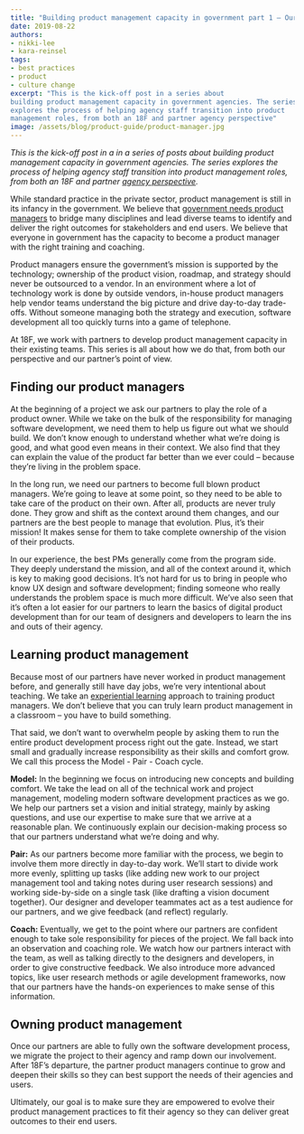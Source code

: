 ```yaml
---
title: "Building product management capacity in government part 1 – Our coaching philosophy"
date: 2019-08-22
authors:
- nikki-lee
- kara-reinsel
tags:
- best practices
- product
- culture change
excerpt: "This is the kick-off post in a series about
building product management capacity in government agencies. The series
explores the process of helping agency staff transition into product
management roles, from both an 18F and partner agency perspective"
image: /assets/blog/product-guide/product-manager.jpg
---
```


*This is the kick-off post in a in a series of posts about building
product management capacity in government agencies. The series explores
the process of helping agency staff transition into product management
roles, from both an 18F and partner [agency perspective](https://18f.gsa.gov/2019/11/19/building-product-management-capacity-in-government-part-2/).*

While standard practice in the private sector, product management is
still in its infancy in the government. We believe that [government needs product managers](https://medium.com/the-u-s-digital-service/the-importance-of-product-management-in-government-b59933d01874)
to bridge many disciplines and lead diverse teams to identify and
deliver the right outcomes for stakeholders and end users. We believe
that everyone in government has the capacity to become a product manager
with the right training and coaching.

Product managers ensure the government’s mission is supported by the
technology; ownership of the product vision, roadmap, and strategy
should never be outsourced to a vendor. In an environment where a lot of
technology work is done by outside vendors, in-house product managers
help vendor teams understand the big picture and drive day-to-day
trade-offs. Without someone managing both the strategy and execution,
software development all too quickly turns into a game of telephone.

At 18F, we work with partners to develop product management capacity in
their existing teams. This series is all about how we do that, from both
our perspective and our partner’s point of view.

## Finding our product managers

At the beginning of a project we ask our partners to play the role of a
product owner. While we take on the bulk of the responsibility for
managing software development, we need them to help us figure out what
we should build. We don’t know enough to understand whether what we’re
doing is good, and what good even means in their context. We also find
that they can explain the value of the product far better than we ever
could – because they’re living in the problem space.

In the long run, we need our partners to become full blown product
managers. We’re going to leave at some point, so they need to be able to
take care of the product on their own. After all, products are never
truly done. They grow and shift as the context around them changes, and
our partners are the best people to manage that evolution. Plus, it’s
their mission! It makes sense for them to take complete ownership of the
vision of their products.

In our experience, the best PMs generally come from the program side.
They deeply understand the mission, and all of the context around it,
which is key to making good decisions. It’s not hard for us to bring in
people who know UX design and software development; finding someone who
really understands the problem space is much more difficult. We’ve also
seen that it’s often a lot easier for our partners to learn the basics
of digital product development than for our team of designers and
developers to learn the ins and outs of their agency.

## Learning product management

Because most of our partners have never worked in product management
before, and generally still have day jobs, we’re very intentional about
teaching. We take an [experiential learning](https://en.wikipedia.org/wiki/Experiential_learning) approach
to training product managers. We don’t believe that you can truly learn
product management in a classroom – you have to build something.

That said, we don’t want to overwhelm people by asking them to run the
entire product development process right out the gate. Instead, we start
small and gradually increase responsibility as their skills and comfort
grow. We call this process the Model - Pair - Coach cycle.

**Model:** In the beginning we focus on introducing new concepts and
building comfort. We take the lead on all of the technical work and
project management, modeling modern software development practices as we
go. We help our partners set a vision and initial strategy, mainly by
asking questions, and use our expertise to make sure that we arrive at a
reasonable plan. We continuously explain our decision-making process so
that our partners understand what we’re doing and why.

**Pair:** As our partners become more familiar with the process, we
begin to involve them more directly in day-to-day work. We’ll start to
divide work more evenly, splitting up tasks (like adding new work to our
project management tool and taking notes during user research sessions)
and working side-by-side on a single task (like drafting a vision
document together). Our designer and developer teammates act as a test
audience for our partners, and we give feedback (and reflect) regularly.

**Coach:** Eventually, we get to the point where our partners are
confident enough to take sole responsibility for pieces of the project.
We fall back into an observation and coaching role. We watch how our
partners interact with the team, as well as talking directly to the
designers and developers, in order to give constructive feedback. We
also introduce more advanced topics, like user research methods or agile
development frameworks, now that our partners have the hands-on
experiences to make sense of this information.

## Owning product management

Once our partners are able to fully own the software development
process, we migrate the project to their agency and ramp down our
involvement. After 18F’s departure, the partner product managers
continue to grow and deepen their skills so they can best support the
needs of their agencies and users.

Ultimately, our goal is to make sure they are empowered to evolve their
product management practices to fit their agency so they can deliver
great outcomes to their end users.
